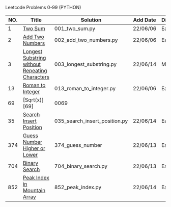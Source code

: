 Leetcode Problems 0-99 (PYTHON)

|NO.|Title|Solution|Add Date|Difficulty|
|---|-----|--------|--------|----------|
|1| [Two Sum][1]|001_two_sum.py|22/06/06|Easy|
|2| [Add Two Numbers][2]|002_add_two_numbers.py|22/06/06|Easy|
|3| [Longest Substring without Repeating Characters][3]|003_longest_substring.py|22/06/14|Medium|
|13|[Roman to Integer][13]|013_roman_to_integer.py|22/06/06|Easy|
|69|[Sqrt(x)][69]|0069
|35|[Search Insert Position][35]|035_search_insert_position.py|22/06/14|Easy|
|374|[Guess Number Higher or Lower][374]|374_guess_number|22/06/13|Easy|
|704|[Binary Search][704]|704_binary_search.py|22/06/13|Easy|
|852|[Peak Index in Mountain Array][852]|852_peak_index.py|22/06/14|Easy|


[1]:https://oj.leetcode.com/problems/two-sum/
[2]:https://oj.leetcode.com/problems/add-two-numbers/
[3]:https://oj.leetcode.com/problems/longest-substring-without-repeating-characters/
[35]:https://oj.leetcode.com/problems/search-insert-position/
[13]:https://oj.leetcode.com/problems/roman-to-integer/
[374]:https://oj.leetcode.com/problems/guess-number-higher-or-lower/
[704]:https://oj.leetcode.com/problems/binary-search/
[852]:https://oj.leetcode.com/problems/peak-index-in-a-mountain-array/